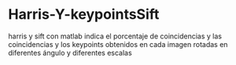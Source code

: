 # Harris-Y-keypointsSift
harris y sift con matlab indica el porcentaje de coincidencias y las coincidencias y los keypoints obtenidos en cada imagen rotadas en diferentes ángulo y diferentes escalas
